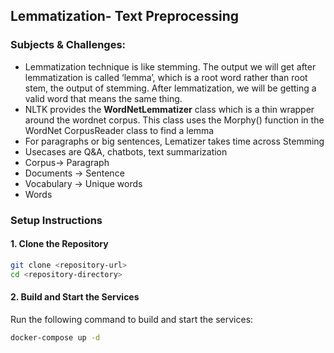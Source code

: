 ## Lemmatization- Text Preprocessing 

### Subjects & Challenges:
- Lemmatization technique is like stemming. The output we will get after lemmatization is called ‘lemma’, which is a root word rather than root stem, the output of stemming. After lemmatization, we will be getting a valid word that means the same thing.
- NLTK provides the **WordNetLemmatizer** class which is a thin wrapper around the wordnet corpus. This class uses the Morphy() function in the WordNet CorpusReader class to find a lemma
- For paragraphs or big sentences, Lematizer takes time across Stemming
- Usecases are Q&A, chatbots, text summarization
- Corpus-> Paragraph
- Documents -> Sentence
- Vocabulary -> Unique words
- Words


### Setup Instructions

#### 1. Clone the Repository

```bash
git clone <repository-url>
cd <repository-directory>
```

#### 2. Build and Start the Services

Run the following command to build and start the services:

```bash
docker-compose up -d
```
